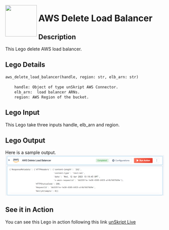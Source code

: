 [<img align="left" src="https://unskript.com/assets/favicon.png" width="100" height="100" style="padding-right: 5px">](https://unskript.com/assets/favicon.png) 
<h1>AWS Delete Load Balancer</h1>

## Description
This Lego delete AWS load balancer.


## Lego Details

    aws_delete_load_balancer(handle, region: str, elb_arn: str)

        handle: Object of type unSkript AWS Connector.
        elb_arn:  load balancer ARNs.
        region: AWS Region of the bucket.

## Lego Input
This Lego take three inputs handle, elb_arn and region.

## Lego Output
Here is a sample output.
<img src="./1.png">

## See it in Action

You can see this Lego in action following this link [unSkript Live](https://us.app.unskript.io)